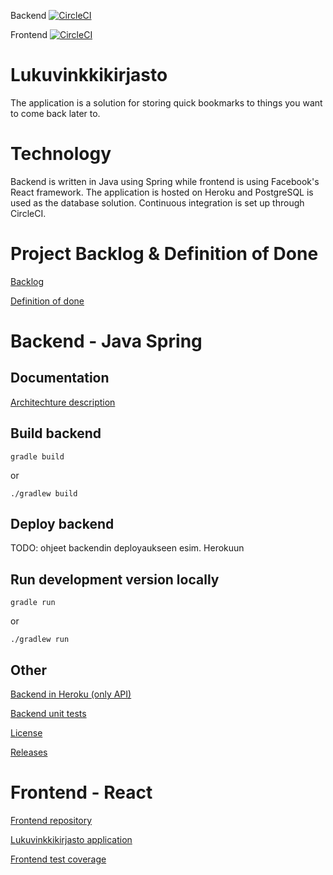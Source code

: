 Backend [![CircleCI](https://circleci.com/gh/CodemonkeysOhtu/lukuvinkkikirjasto.svg?style=svg)](https://circleci.com/gh/CodemonkeysOhtu/lukuvinkkikirjasto)

Frontend [![CircleCI](https://circleci.com/gh/CodemonkeysOhtu/lukuvinkkikirjasto-frontend.svg?style=svg)](https://circleci.com/gh/CodemonkeysOhtu/lukuvinkkikirjasto-frontend)


# Lukuvinkkikirjasto

The application is a solution for storing quick bookmarks to things you want to come back later to. 

# Technology

Backend is written in Java using Spring while frontend is using Facebook's React framework. The application is hosted on Heroku and PostgreSQL is used as the database solution.
Continuous integration is set up through CircleCI. 

# Project Backlog & Definition of Done

[Backlog](https://docs.google.com/spreadsheets/d/1tENnlKtYbCaMsuIFtkuLRumiq6fCyp-DeZCgLi0Ofms/edit#gid=1)

[Definition of done](/documentation/DOD.md)

# Backend - Java Spring

## Documentation

<!--- 
[Instruction manual]()

[Specification]()
-->

[Architechture description](/documentation/architecture.md)


## Build backend

```gradle build```

or

```./gradlew build```

## Deploy backend

TODO: ohjeet backendin deployaukseen esim. Herokuun

## Run development version locally

```gradle run```

or

```./gradlew run```

## Other

[Backend in Heroku (only API)](https://lukuvinkkikirjasto-ohtu.herokuapp.com/)

[Backend unit tests](/documentation/tests/junit_test_summary.png)

[License](LICENSE)

[Releases](https://github.com/CodemonkeysOhtu/lukuvinkkikirjasto/releases)

# Frontend - React

[Frontend repository](https://github.com/CodemonkeysOhtu/lukuvinkkikirjasto-frontend)

[Lukuvinkkikirjasto application](https://lukuvinkkikirjasto.netlify.com/)

[Frontend test coverage](https://lukuvinkkikirjasto-coverage.netlify.com/)




